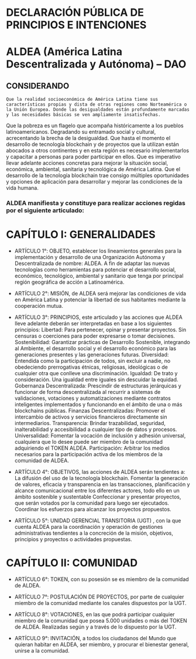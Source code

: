 # DECLARACIÓN PÚBLICA DE PRINCIPIOS E INTENCIONES
# ALDEA (América Latina Descentralizada y Autónoma) – DAO

## CONSIDERANDO 
	Que la realidad socioeconómica de América Latina tiene sus características propias y dista de otras regiones como Norteamérica o la Unión Europea. Donde las desigualdades están profundamente marcadas y las necesidades básicas se ven ampliamente insatisfechas.
Que la pobreza es un flagelo que acompaña históricamente a los pueblos latinoamericanos. Degradando su entramado social y cultural, acrecentando la brecha de la desigualdad.
	Que hasta el momento el desarrollo de tecnología blockchain y de proyectos que la utilizan están abocados a otros continentes y en esta región es necesario implementarlos y capacitar a personas para poder participar en ellos.
	Que es imperativo llevar adelante acciones concretas para mejorar la situación social, económica, ambiental, sanitaria y tecnológica de América Latina.
	Que el desarrollo de la tecnología blockchain trae consigo múltiples oportunidades y opciones de aplicación para desarrollar y mejorar las condiciones de la vida humana.
	
### ALDEA manifiesta y constituye para realizar acciones regidas por el siguiente articulado:



# CAPÍTULO I: GENERALIDADES

- ARTÍCULO 1°: OBJETO, establecer los lineamientos generales para la implementación y desarrollo de una Organización Autónoma y Descentralizada de nombre: ALDEA. A fin de adaptar las nuevas tecnologías como herramientas para potenciar el desarrollo social, económico, tecnológico, ambiental y sanitario que tenga por principal región geográfica de acción a Latinoamérica. 

- ARTÍCULO 2°: MISIÓN, de ALDEA será mejorar las condiciones de vida en América Latina y potenciar la libertad de sus habitantes mediante la cooperación mutua.

- ARTÍCULO 3°: PRINCIPIOS, este articulado y las acciones que ALDEA lleve adelante deberán ser interpretadas en base a los siguientes principios:
Libertad: Para pertenecer, opinar y presentar proyectos. Sin censuras o coerciones para poder expresarse o tomar decisiones.
Sostenibilidad: Garantizar prácticas de Desarrollo Sostenible, integrando al Ambiente, el desarrollo social y el desarrollo económico para las generaciones presentes y las generaciones futuras.
Diversidad: Entendida como la participación de todos, sin excluir a nadie, no obedeciendo prerrogativas étnicas, religiosas, ideológicas o de cualquier otra que conlleve una discriminación.
Igualdad: De trato y consideración. Una igualdad entre iguales sin descuidar la equidad. 
Gobernanza Descentralizada: Prescindir de estructuras jerárquicas y funcionar de forma descentralizada al recurrir a sistemas de validaciones, votaciones y automatizaciones mediante contratos inteligentes implementados y funcionando en el ámbito de una o más blockchains públicas.
Finanzas Descentralizadas: Promover el intercambio de activos y servicios financieros directamente sin intermediarios.
Transparencia: Brindar trazabilidad, seguridad, inalterabilidad y accesibilidad a cualquier tipo de datos y procesos.
Universalidad: Fomentar la vocación de inclusión y adhesión universal, cualquiera que lo desee puede ser miembro de la comunidad adquiriendo el TOKEN ALDEA.
Participación: Arbitrar los medios necesarios para la participación activa de los miembros de la comunidad de ALDEA.

- ARTÍCULO 4°: OBJETIVOS, las acciones de ALDEA serán tendientes a:
La difusión del uso de la tecnología blockchain.
Fomentar la generación de valores, eficacia y transparencia en las transacciones, planificación y alcance comunicacional entre los diferentes actores, todo ello en un ámbito sostenible y sustentable
Confeccionar y presentar proyectos, que serán votados por la comunidad para luego ser ejecutados.
Coordinar los esfuerzos para alcanzar los proyectos propuestos.

- ARTÍCULO 5°: UNIDAD GERENCIAL TRANSITORIA (UGT) , con la que cuenta ALDEA para la coordinación y operación de gestiones administrativas tendientes a la concreción de la misión, objetivos, principios y proyectos o actividades propuestas.


# CAPÍTULO II: COMUNIDAD

- ARTÍCULO 6°: TOKEN, con su posesión se es miembro de la comunidad de ALDEA.

- ARTÍCULO 7°: POSTULACIÓN DE PROYECTOS, por parte de cualquier miembro de la comunidad mediante los canales dispuestos por la UGT.

- ARTÍCULO 8°: VOTACIONES, en las que podrá participar cualquier miembro de la comunidad que posea 5.000 unidades o más del TOKEN de ALDEA. Realizadas según y a través de lo dispuesto por la UGT. 

- ARTÍCULO 9°: INVITACIÓN, a todos los ciudadanos del Mundo que quieran habitar en ALDEA, ser miembro, y procurar el bienestar general, unirse a la comunidad.